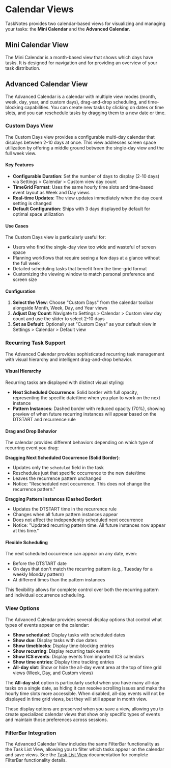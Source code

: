 # Calendar Views

TaskNotes provides two calendar-based views for visualizing and managing your tasks: the **Mini Calendar** and the **Advanced Calendar**.

## Mini Calendar View

The Mini Calendar is a month-based view that shows which days have tasks. It is designed for navigation and for providing an overview of your task distribution.

## Advanced Calendar View

The Advanced Calendar is a calendar with multiple view modes (month, week, day, year, and custom days), drag-and-drop scheduling, and time-blocking capabilities. You can create new tasks by clicking on dates or time slots, and you can reschedule tasks by dragging them to a new date or time.

### Custom Days View

The Custom Days view provides a configurable multi-day calendar that displays between 2-10 days at once. This view addresses screen space utilization by offering a middle ground between the single-day view and the full week view.

#### Key Features

- **Configurable Duration**: Set the number of days to display (2-10 days) via Settings > Calendar > Custom view day count
- **TimeGrid Format**: Uses the same hourly time slots and time-based event layout as Week and Day views
- **Real-time Updates**: The view updates immediately when the day count setting is changed
- **Default Configuration**: Ships with 3 days displayed by default for optimal space utilization

#### Use Cases

The Custom Days view is particularly useful for:
- Users who find the single-day view too wide and wasteful of screen space
- Planning workflows that require seeing a few days at a glance without the full week
- Detailed scheduling tasks that benefit from the time-grid format
- Customizing the viewing window to match personal preference and screen size

#### Configuration

1. **Select the View**: Choose "Custom Days" from the calendar toolbar alongside Month, Week, Day, and Year views
2. **Adjust Day Count**: Navigate to Settings > Calendar > Custom view day count and use the slider to select 2-10 days
3. **Set as Default**: Optionally set "Custom Days" as your default view in Settings > Calendar > Default view

### Recurring Task Support

The Advanced Calendar provides sophisticated recurring task management with visual hierarchy and intelligent drag-and-drop behavior.

#### Visual Hierarchy

Recurring tasks are displayed with distinct visual styling:

- **Next Scheduled Occurrence**: Solid border with full opacity, representing the specific date/time when you plan to work on the next instance
- **Pattern Instances**: Dashed border with reduced opacity (70%), showing preview of when future recurring instances will appear based on the DTSTART and recurrence rule

#### Drag and Drop Behavior

The calendar provides different behaviors depending on which type of recurring event you drag:

**Dragging Next Scheduled Occurrence (Solid Border)**:

- Updates only the `scheduled` field in the task
- Reschedules just that specific occurrence to the new date/time
- Leaves the recurrence pattern unchanged
- Notice: "Rescheduled next occurrence. This does not change the recurrence pattern."

**Dragging Pattern Instances (Dashed Border)**:

- Updates the DTSTART time in the recurrence rule
- Changes when all future pattern instances appear
- Does not affect the independently scheduled next occurrence
- Notice: "Updated recurring pattern time. All future instances now appear at this time."

#### Flexible Scheduling

The next scheduled occurrence can appear on any date, even:

- Before the DTSTART date
- On days that don't match the recurring pattern (e.g., Tuesday for a weekly Monday pattern)
- At different times than the pattern instances

This flexibility allows for complete control over both the recurring pattern and individual occurrence scheduling.

### View Options

The Advanced Calendar provides several display options that control what types of events appear on the calendar:

- **Show scheduled**: Display tasks with scheduled dates
- **Show due**: Display tasks with due dates
- **Show timeblocks**: Display time-blocking entries
- **Show recurring**: Display recurring task events
- **Show ICS events**: Display events from imported ICS calendars
- **Show time entries**: Display time tracking entries
- **All-day slot**: Show or hide the all-day event area at the top of time grid views (Week, Day, and Custom views)

The **All-day slot** option is particularly useful when you have many all-day tasks on a single date, as hiding it can resolve scrolling issues and make the hourly time slots more accessible. When disabled, all-day events will not be displayed in time grid views, but they will still appear in month view.

These display options are preserved when you save a view, allowing you to create specialized calendar views that show only specific types of events and maintain those preferences across sessions.

### FilterBar Integration

The Advanced Calendar View includes the same FilterBar functionality as the Task List View, allowing you to filter which tasks appear on the calendar and save views. See the [Task List View](task-list.md) documentation for complete FilterBar functionality details.
